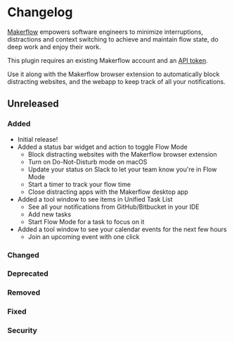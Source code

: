 # Changelog
[Makerflow](https://makerflow.co) empowers software engineers to minimize interruptions, distractions and context 
switching to achieve and maintain flow state, do deep work and enjoy their work.
<p></p>
This plugin requires an existing Makerflow account and an <a href="https://app.makerflow.co/settings#api">API token</a>.
<p></p>
Use it along with the Makerflow browser extension to automatically block distracting websites, and the webapp to keep 
track of all your notifications.

## Unreleased

### Added

- Initial release!
- Added a status bar widget and action to toggle Flow Mode
  - Block distracting websites with the Makerflow browser extension
  - Turn on Do-Not-Disturb mode on macOS
  - Update your status on Slack to let your team know you're in Flow Mode
  - Start a timer to track your flow time
  - Close distracting apps with the Makerflow desktop app
- Added a tool window to see items in Unified Task List
  - See all your notifications from GitHub/Bitbucket in your IDE
  - Add new tasks
  - Start Flow Mode for a task to focus on it
- Added a tool window to see your calendar events for the next few hours
  - Join an upcoming event with one click

### Changed

### Deprecated

### Removed

### Fixed

### Security
